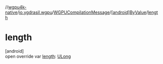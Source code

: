 //[wgpu4k-native](../../../../index.md)/[io.ygdrasil.wgpu](../../index.md)/[WGPUCompilationMessage](../index.md)/[[android]ByValue](index.md)/[length](length.md)

# length

[android]\
open override var [length](length.md): [ULong](https://kotlinlang.org/api/core/kotlin-stdlib/kotlin/-u-long/index.html)